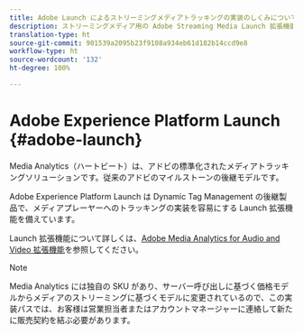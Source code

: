 ```yaml
---
title: Adobe Launch によるストリーミングメディアトラッキングの実装のしくみについて教えてください。
description: ストリーミングメディア用の Adobe Streaming Media Launch 拡張機能について説明します。
translation-type: ht
source-git-commit: 901539a2095b23f9108a934eb61d182b14ccd9e8
workflow-type: ht
source-wordcount: '132'
ht-degree: 100%

---
```



# Adobe Experience Platform Launch {#adobe-launch}

Media Analytics（ハートビート）は、アドビの標準化されたメディアトラッキングソリューションです。従来のアドビのマイルストーンの後継モデルです。

Adobe Experience Platform Launch は Dynamic Tag Management の後継製品で、メディアプレーヤーへのトラッキングの実装を容易にする Launch 拡張機能を備えています。

Launch 拡張機能について詳しくは、[Adobe Media Analytics for Audio and Video 拡張機能](https://docs.adobe.com/content/help/ja-JP/launch/using/extensions-ref/adobe-extension/media-analytics-extension/overview.html)を参照してください。

>[!NOTE]
>
>Media Analytics には独自の SKU があり、サーバー呼び出しに基づく価格モデルからメディアのストリーミングに基づくモデルに変更されているので、この実装パスでは、お客様は営業担当者またはアカウントマネージャーに連絡して新たに販売契約を結ぶ必要があります。
